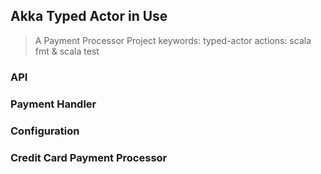 ## Akka Typed Actor in Use
> A Payment Processor Project
> keywords: typed-actor
> actions: scala fmt & scala test
### API

### Payment Handler

### Configuration

### Credit Card Payment Processor

